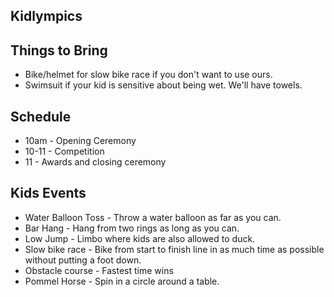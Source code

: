 
## Kidlympics

## Things to Bring

* Bike/helmet for slow bike race if you don't want to use ours.
* Swimsuit if your kid is sensitive about being wet. We'll have towels.

## Schedule

* 10am - Opening Ceremony
* 10-11 - Competition
* 11 - Awards and closing ceremony


## Kids Events

* Water Balloon Toss - Throw a water balloon as far as you can.
* Bar Hang - Hang from two rings as long as you can.
* Low Jump - Limbo where kids are also allowed to duck.
* Slow bike race - Bike from start to finish line in as much time as possible without putting a foot down.
* Obstacle course - Fastest time wins
* Pommel Horse - Spin in a circle around a table. 


